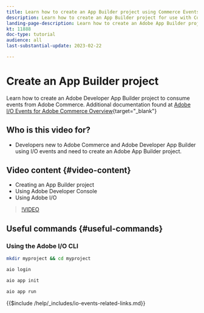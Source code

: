 ```yaml
---
title: Learn how to create an App Builder project using Commerce Events
description: Learn how to create an App Builder project for use with Commerce events
landing-page-description: Learn how to create an Adobe App Builder project to use Adobe Commerce events 
kt: 11888
doc-type: tutorial
audience: all
last-substantial-update: 2023-02-22

---
```


# Create an App Builder project

Learn how to create an Adobe Developer App Builder project to consume events from Adobe Commerce. Additional documentation found at [Adobe I/O Events for Adobe Commerce Overview](https://developer.adobe.com/commerce/events/get-started/){target="_blank"}

## Who is this video for?

* Developers new to Adobe Commerce and Adobe Developer App Builder using I/O events and need to create an Adobe App Builder project.

## Video content {#video-content}

* Creating an App Builder project
* Using Adobe Developer Console
* Using Adobe I/O

>[!VIDEO](https://video.tv.adobe.com/v/3415797)

## Useful commands {#useful-commands}

### Using the Adobe I/O CLI

```bash
mkdir myproject && cd myproject

aio login

aio app init

aio app run
```

{{$include /help/_includes/io-events-related-links.md}}
